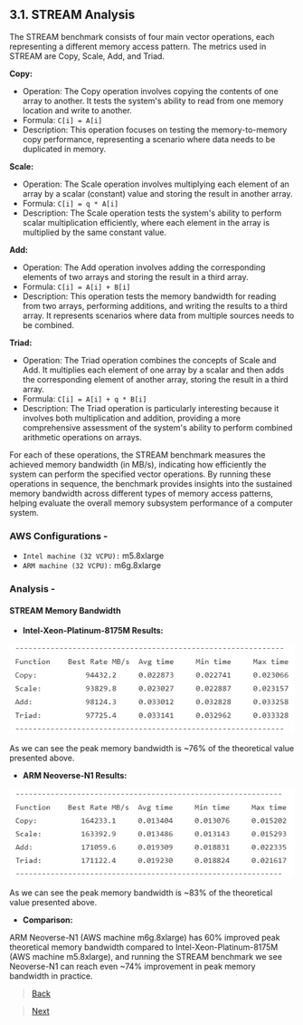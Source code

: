 ## 3.1. STREAM Analysis

The STREAM benchmark consists of four main vector operations, each representing a different memory access pattern. The metrics used in STREAM are Copy, Scale, Add, and Triad.

**Copy:**
* Operation: The Copy operation involves copying the contents of one array to another. It tests the system's ability to read from one memory location and write to another.
* Formula: `C[i] = A[i]`
* Description: This operation focuses on testing the memory-to-memory copy performance, representing a scenario where data needs to be duplicated in memory.

**Scale:**
* Operation: The Scale operation involves multiplying each element of an array by a scalar (constant) value and storing the result in another array.
* Formula: `C[i] = q * A[i]`
* Description: The Scale operation tests the system's ability to perform scalar multiplication efficiently, where each element in the array is multiplied by the same constant value.

**Add:**
* Operation: The Add operation involves adding the corresponding elements of two arrays and storing the result in a third array.
* Formula: `C[i] = A[i] + B[i]`
* Description: This operation tests the memory bandwidth for reading from two arrays, performing additions, and writing the results to a third array. It represents scenarios where data from multiple sources needs to be combined.

**Triad:**
* Operation: The Triad operation combines the concepts of Scale and Add. It multiplies each element of one array by a scalar and then adds the corresponding element of another array, storing the result in a third array.
* Formula: `C[i] = A[i] + q * B[i]`
* Description: The Triad operation is particularly interesting because it involves both multiplication and addition, providing a more comprehensive assessment of the system's ability to perform combined arithmetic operations on arrays.

For each of these operations, the STREAM benchmark measures the achieved memory bandwidth (in MB/s), indicating how efficiently the system can perform the specified vector operations. By running these operations in sequence, the benchmark provides insights into the sustained memory bandwidth across different types of memory access patterns, helping evaluate the overall memory subsystem performance of a computer system.

### AWS Configurations -

- `Intel machine (32 VCPU):` m5.8xlarge
- `ARM machine (32 VCPU):` m6g.8xlarge

### Analysis -

#### STREAM Memory Bandwidth

- **Intel-Xeon-Platinum-8175M Results:**

![Alt Text](utils/stream/intel_icx_ss_16t.png "STREAM Memory BW: Intel-Xeon-Platinum-8175M")

As we can see the peak memory bandwidth is ~76% of the theoretical value presented above.

- **ARM Neoverse-N1 Results:**

![Alt text](utils/stream/arm_gcc_32t.png "STREAM Memory BW: Neoverse-N1")

As we can see the peak memory bandwidth is ~83% of the theoretical value presented above.

- **Comparison:**

ARM Neoverse-N1 (AWS machine m6g.8xlarge) has 60% improved peak theoretical memory bandwidth compared to Intel-Xeon-Platinum-8175M (AWS machine m5.8xlarge),
and running the STREAM benchmark we see Neoverse-N1 can reach even ~74% improvement in peak memory bandwidth in practice.

> [Back](./analysis.md)

> [Next](./multiload_analysis.md)
